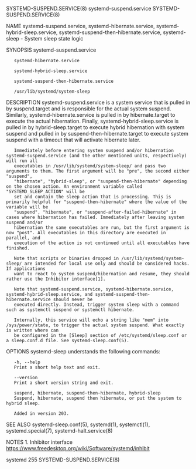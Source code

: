 SYSTEMD-SUSPEND.SERVICE(8)					    systemd-suspend.service					    SYSTEMD-SUSPEND.SERVICE(8)

NAME
       systemd-suspend.service, systemd-hibernate.service, systemd-hybrid-sleep.service, systemd-suspend-then-hibernate.service, systemd-sleep - System sleep
       state logic

SYNOPSIS
       systemd-suspend.service

       systemd-hibernate.service

       systemd-hybrid-sleep.service

       systemd-suspend-then-hibernate.service

       /usr/lib/systemd/system-sleep

DESCRIPTION
       systemd-suspend.service is a system service that is pulled in by suspend.target and is responsible for the actual system suspend. Similarly,
       systemd-hibernate.service is pulled in by hibernate.target to execute the actual hibernation. Finally, systemd-hybrid-sleep.service is pulled in by
       hybrid-sleep.target to execute hybrid hibernation with system suspend and pulled in by suspend-then-hibernate.target to execute system suspend with a
       timeout that will activate hibernate later.

       Immediately before entering system suspend and/or hibernation systemd-suspend.service (and the other mentioned units, respectively) will run all
       executables in /usr/lib/systemd/system-sleep/ and pass two arguments to them. The first argument will be "pre", the second either "suspend",
       "hibernate", "hybrid-sleep", or "suspend-then-hibernate" depending on the chosen action. An environment variable called "SYSTEMD_SLEEP_ACTION" will be
       set and contain the sleep action that is processing. This is primarily helpful for "suspend-then-hibernate" where the value of the variable will be
       "suspend", "hibernate", or "suspend-after-failed-hibernate" in cases where hibernation has failed. Immediately after leaving system suspend and/or
       hibernation the same executables are run, but the first argument is now "post". All executables in this directory are executed in parallel, and
       execution of the action is not continued until all executables have finished.

       Note that scripts or binaries dropped in /usr/lib/systemd/system-sleep/ are intended for local use only and should be considered hacks. If applications
       want to react to system suspend/hibernation and resume, they should rather use the Inhibitor interface[1].

       Note that systemd-suspend.service, systemd-hibernate.service, systemd-hybrid-sleep.service, and systemd-suspend-then-hibernate.service should never be
       executed directly. Instead, trigger system sleep with a command such as systemctl suspend or systemctl hibernate.

       Internally, this service will echo a string like "mem" into /sys/power/state, to trigger the actual system suspend. What exactly is written where can
       be configured in the [Sleep] section of /etc/systemd/sleep.conf or a sleep.conf.d file. See systemd-sleep.conf(5).

OPTIONS
       systemd-sleep understands the following commands:

       -h, --help
	   Print a short help text and exit.

       --version
	   Print a short version string and exit.

       suspend, hibernate, suspend-then-hibernate, hybrid-sleep
	   Suspend, hibernate, suspend then hibernate, or put the system to hybrid sleep.

	   Added in version 203.

SEE ALSO
       systemd-sleep.conf(5), systemd(1), systemctl(1), systemd.special(7), systemd-halt.service(8)

NOTES
	1. Inhibitor interface
	   https://www.freedesktop.org/wiki/Software/systemd/inhibit

systemd 255															    SYSTEMD-SUSPEND.SERVICE(8)
